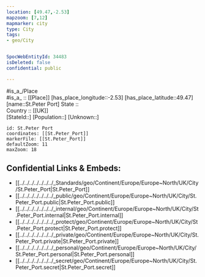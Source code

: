 ```yaml
---
location: [49.47,-2.53] 
mapzoom: [7,12] 
mapmarker: city 
type: City
tags:
- geo/City


SpocWebEntityId: 34483
isDeleted: false
confidential: public

---
```

#is_a_/Place  
#is_a_ :: [[Place]] 
[has_place_longitude::-2.53] 
[has_place_latitude::49.47] 
[name::St.Peter Port] 
State ::  
Country :: [[UK]]  
[StateId::] 
[Population::] 
[Unknown::] 


```leaflet
id: St.Peter Port
coordinates: [[St.Peter_Port]] 
markerFile: [[St.Peter_Port]] 
defaultZoom: 11 
maxZoom: 18
```


## Confidential Links & Embeds: 
- [[../../../../../../../_Standards/geo/Continent/Europe/Europe~North/UK/City/St.Peter_Port|St.Peter_Port]] 
- [[../../../../../../../_public/geo/Continent/Europe/Europe~North/UK/City/St.Peter_Port.public|St.Peter_Port.public]] 
- [[../../../../../../../_internal/geo/Continent/Europe/Europe~North/UK/City/St.Peter_Port.internal|St.Peter_Port.internal]] 
- [[../../../../../../../_protect/geo/Continent/Europe/Europe~North/UK/City/St.Peter_Port.protect|St.Peter_Port.protect]] 
- [[../../../../../../../_private/geo/Continent/Europe/Europe~North/UK/City/St.Peter_Port.private|St.Peter_Port.private]] 
- [[../../../../../../../_personal/geo/Continent/Europe/Europe~North/UK/City/St.Peter_Port.personal|St.Peter_Port.personal]] 
- [[../../../../../../../_secret/geo/Continent/Europe/Europe~North/UK/City/St.Peter_Port.secret|St.Peter_Port.secret]] 
